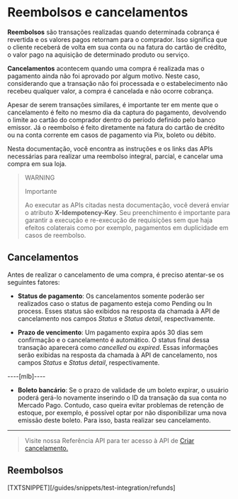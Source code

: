# Reembolsos e cancelamentos

**Reembolsos** são transações realizadas quando determinada cobrança é revertida e os valores pagos retornam para o comprador. Isso significa que o cliente receberá de volta em sua conta ou na fatura do cartão de crédito, o valor pago na aquisição de determinado produto ou serviço.

**Cancelamentos** acontecem quando uma compra é realizada mas o pagamento ainda não foi aprovado por algum motivo. Neste caso, considerando que a transação não foi processada e o estabelecimento não recebeu qualquer valor, a compra é cancelada e não ocorre cobrança.

Apesar de serem transações similares, é importante ter em mente que o cancelamento é feito no mesmo dia da captura do pagamento, devolvendo o limite ao cartão do comprador dentro do período definido pelo banco emissor. Já o reembolso é feito diretamente na fatura do cartão de crédito ou na conta corrente em casos de pagamento via Pix, boleto ou débito.

Nesta documentação, você encontra as instruções e os links das APIs necessárias para realizar uma reembolso integral, parcial, e cancelar uma compra em sua loja.

> WARNING
>
> Importante
>
> Ao executar as APIs citadas nesta documentação, você deverá enviar o atributo **X-Idempotency-Key**. Seu preenchimento é importante para garantir a execução e re-execução de requisições sem que haja efeitos colaterais como por exemplo, pagamentos em duplicidade em casos de reembolso.

## Cancelamentos

Antes de realizar o cancelamento de uma compra, é preciso atentar-se os seguintes fatores: 

- **Status de pagamento**: Os cancelamentos somente poderão ser realizados caso o status de pagamento esteja como Pending ou In process. Esses status são exibidos na resposta da chamada à API de cancelamento nos campos *Status* e *Status detail*, respectivamente.

- **Prazo de vencimento**: Um pagamento expira após 30 dias sem confirmação e o cancelamento é automático. O status final dessa transação aparecerá como *cancelled* ou *expired*. Essas informações serão exibidas na resposta da chamada à API de cancelamento, nos campos *Status* e *Status detail*, respectivamente. 

----[mlb]----
- **Boleto bancário**: Se o prazo de validade de um boleto expirar, o usuário poderá gerá-lo novamente inserindo o ID da transação da sua conta no Mercado Pago. Contudo, caso queira evitar problemas de retenção de estoque, por exemplo, é possível optar por não disponibilizar uma nova emissão deste boleto. Para isso, basta realizar seu cancelamento.

------------

> Visite nossa Referência API para ter acesso à API de [Criar cancelamento.](/developers/pt/reference/chargebacks/_payments_payment_id/put)

## Reembolsos

[TXTSNIPPET][/guides/snippets/test-integration/refunds]